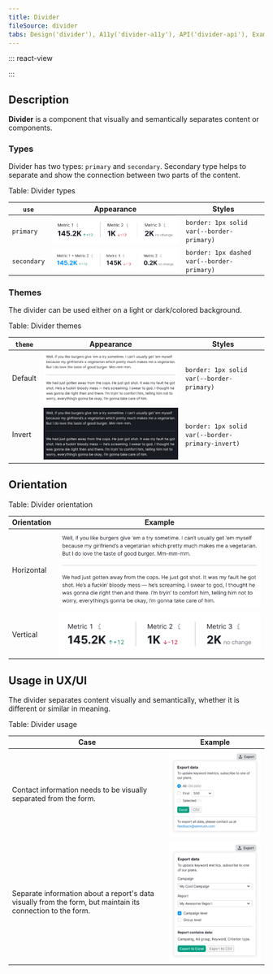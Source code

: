 ```yaml
---
title: Divider
fileSource: divider
tabs: Design('divider'), A11y('divider-a11y'), API('divider-api'), Example('divider-code'), Changelog('divider-changelog')
---
```


::: react-view

<script lang="tsx">
import React from 'react';
import Divider from '@semcore/ui/divider';
import { Flex } from '@semcore/ui/flex-box';
import PlaygroundGeneration from '@components/PlaygroundGeneration';

const USE = ['primary', 'secondary'];
const THEMES = ['default', 'invert'];
const ORIENTATIONS = ['horizontal', 'vertical'];

const LayoutPreview = (props) => (
  <Flex justifyContent='center' alignItems='center' w={200} h={100} p={5}>
    {props.children}
  </Flex>
);

const App = PlaygroundGeneration(
  (createGroupWidgets) => {
    const { radio } = createGroupWidgets('Divider');

    const use = radio({
      key: 'use',
      defaultValue: 'primary',
      label: 'Use',
      options: USE,
    });

    const theme = radio({
      key: 'theme',
      defaultValue: 'default',
      label: 'Theme',
      options: THEMES,
    });

    const orientation = radio({
      key: 'orientation',
      defaultValue: 'horizontal',
      label: 'Orientation',
      options: ORIENTATIONS,
    });

    return (
      orientation === 'horizontal' ? 
        <Divider
          orientation={orientation}
          theme={theme}
          use={use}
          wMin={200}
        />
        : <Divider
          orientation={orientation}
          theme={theme}
          use={use}
          hMin={20}
        />
    )
  },
  { LayoutPreview },
);
</script>

:::

## Description

**Divider** is a component that visually and semantically separates content or components.

### Types

Divider has two types: `primary` and `secondary`. Secondary type helps to separate and show the connection between two parts of the content.

Table: Divider types

| `use`       | Appearance             | Styles                                     |
| ----------- | ---------------------- | ------------------------------------------ |
| `primary`   | ![](static/solid.png)  | `border: 1px solid var(--border-primary)`  |
| `secondary` | ![](static/dashed.png) | `border: 1px dashed var(--border-primary)` |

### Themes

The divider can be used either on a light or dark/colored background.

Table: Divider themes

| `theme` | Appearance                    | Styles                                           |
| ------- | ----------------------------- | ------------------------------------------------ |
| Default | ![](static/default-theme.png) | `border: 1px solid var(--border-primary)`        |
| Invert  | ![](static/invert-theme.png)  | `border: 1px solid var(--border-primary-invert)` |

## Orientation

Table: Divider orientation

| Orientation | Example                       |
| ----------- | ----------------------------- |
| Horizontal  | ![](static/default-theme.png) |
| Vertical    | ![](static/solid.png)         |

## Usage in UX/UI

The divider separates content visually and semantically, whether it is different or similar in meaning.

Table: Divider usage

| Case                                                                                                        | Example               |
| ----------------------------------------------------------------------------------------------------------- | --------------------- |
| Contact information needs to be visually separated from the form.                                           | ![](static/use-1.png) |
| Separate information about a report's data visually from the form, but maintain its connection to the form. | ![](static/use-2.png) |
